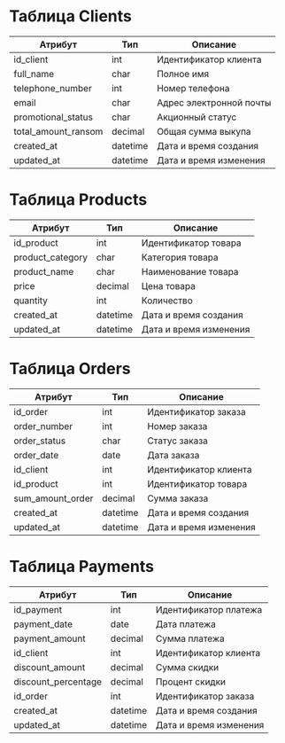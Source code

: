 # Таблица Clients
| Атрибут             | Тип             | Описание                                  |
|---------------------|-----------------|-------------------------------------------|
| id_client           | int             | Идентификатор клиента           |
| full_name           | char            | Полное имя                                |
| telephone_number    | int             | Номер телефона                            |
| email               | char            | Адрес электронной почты                   |
| promotional_status  | char            | Акционный статус                          |
| total_amount_ransom | decimal         | Общая сумма выкупа                        |
| created_at          | datetime        | Дата и время создания                     |
| updated_at          | datetime        | Дата и время изменения                    |

# Таблица Products
| Атрибут             | Тип             | Описание                                  |
|---------------------|-----------------|-------------------------------------------|
| id_product          | int             | Идентификатор товара                      |
| product_category    | char            | Категория товара                          |
| product_name        | char            | Наименование товара                       |
| price               | decimal         | Цена товара                               |
| quantity            | int             | Количество                                |
| created_at          | datetime        | Дата и время создания                     |
| updated_at          | datetime        | Дата и время изменения                    |

# Таблица Orders
| Атрибут             | Тип             | Описание                                  |
|---------------------|-----------------|-------------------------------------------|
| id_order            | int             | Идентификатор заказа                      |
| order_number        | int             | Номер заказа                              |
| order_status        | char            | Статус заказа                             |
| order_date          | date            | Дата заказа                               |
| id_client           | int             | Идентификатор клиента                     |
| id_product          | int             | Идентификатор товара                      |
| sum_amount_order    | decimal         | Сумма заказа                              |
| created_at          | datetime        | Дата и время создания                     |
| updated_at          | datetime        | Дата и время изменения                    |

# Таблица Payments
| Атрибут             | Тип             | Описание                                  |
|---------------------|-----------------|-------------------------------------------|
| id_payment          | int             | Идентификатор платежа                     |
| payment_date        | date            | Дата платежа                              |
| payment_amount      | decimal         | Сумма платежа                             |
| id_client           | int             | Идентификатор клиента                     |
| discount_amount     | decimal         | Сумма скидки                              |
| discount_percentage | decimal         | Процент скидки                            |
| id_order            | int             | Идентификатор заказа                      |
| created_at          | datetime        | Дата и время создания                     |
| updated_at          | datetime        | Дата и время изменения                    |
